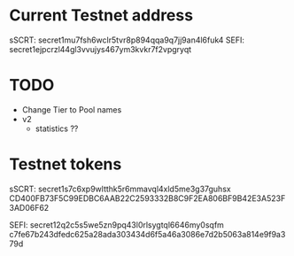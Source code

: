 # Current Testnet address
sSCRT: secret1mu7fsh6wclr5tvr8p894qqa9q7jj9an4l6fuk4
SEFI: secret1ejpcrzl44gl3vvujys467ym3kvkr7f2vpgryqt
# TODO
* Change Tier to Pool names
* v2
    * statistics ??

# Testnet tokens
sSCRT: secret1s7c6xp9wltthk5r6mmavql4xld5me3g37guhsx
CD400FB73F5C99EDBC6AAB22C2593332B8C9F2EA806BF9B42E3A523F3AD06F62

SEFI: secret12q2c5s5we5zn9pq43l0rlsygtql6646my0sqfm
c7fe67b243dfedc625a28ada303434d6f5a46a3086e7d2b5063a814e9f9a379d